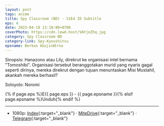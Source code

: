 ```yaml
---
layout: post
tags: anime
title: Spy Classroom (BD) - S1E4 ID Subtitle
eps: 4
date: 2023-04-18 13:10:00+0700
coverPhoto: https://cdn.lewd.host/VAYjeZhq.jpg
category: Spy Classroom BD
category-link: Spy-Kyoushitsu
epsname: Berkas 《Gujin》Erna
---
```


Sinopsis: Hanazono atau Lily, direkrut ke organisasi intel bernama "Tomoshibi". Organisasi tersebut beranggotakan murid yang nyaris gagal seperti dirinya, mereka direkrut dengan tujuan menuntaskan Misi Mustahil, akankah mereka berhasil?

Soloyolo: Noromi

{% if page.eps %}E{{ page.eps }} - {{ page.epsname }}{% elsif page.epsname %}Unduh{% endif %}

---
- 1080p: [Index](https://bit.ly/3okOQuy){:target="_blank"} &middot; [MiteDrive](https://mitedrive.my.id/view/6DmyIg){:target="_blank"} &middot; [Telegram](https://t.me/a1fansubweeklies/279){:target="_blank"}